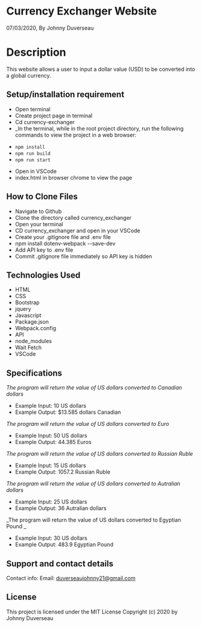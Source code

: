 # Currency Exchanger Website
 07/03/2020, By Johnny Duverseau
# Description
This website allows a user to input a dollar value (USD) to be converted into a global currency.
## Setup/installation requirement
- Open terminal
- Create project page in terminal
- Cd currency-exchanger
- _In the terminal, while in the root project directory, run the following commands to view the project in a web browser:
* `npm install`
* `npm run build`
* `npm run start`
- Open in VSCode 
- index.html in browser chrome to view the page
## How to Clone Files
- Navigate to Github
- Clone the directory called currency_exchanger
- Open your terminal
- CD currency_exchanger and open in your VSCode
- Create your .gitignore file and .env file
- npm install dotenv-webpack --save-dev
- Add API key to .env file
- Commit .gitignore file immediately so API key is hidden
## Technologies Used
- HTML
- CSS
- Bootstrap
- jquery
- Javascript
- Package.json
- Webpack.config
- API
- node_modules
- Wait Fetch
- VSCode
## Specifications
_The program will return the value of US dollars converted to Canadian dollars_
* Example Input: 10 US dollars
* Example Output: $13.585 dollars Canadian

_The program will return the value of US dollars converted to Euro_
* Example Input: 50 US dollars
* Example Output: 44.385 Euros

_The program will return the value of US dollars converted to Russian Ruble_
* Example Input: 15 US dollars
* Example Output:  1057.2 Russian Ruble

_The program will return the value of US dollars converted to Autralian dollars_
* Example Input: 25  US dollars
* Example Output: 36 Autralian dollars

_The program will return the value of US dollars converted to Egyptian Pound _
* Example Input: 30 US dollars
* Example Output: 483.9 Egyptian Pound

## Support and contact details
Contact info: Email: duverseaujohnny21@gmail.com

## License
This project is licensed under the MIT License
Copyright (c)  2020 by Johnny Duverseau

